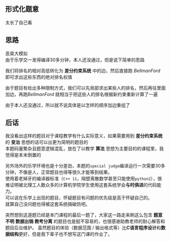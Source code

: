 ## 形式化题意
太长了自己看
## 思路
恶臭大模拟  
由于乐学交一发得编译30多分钟，本人还没通过，但是说下简单的思路  

我们将排名的相对高低转化为 **差分约束系统** 中的边，然后直接跑 $Bellman Ford$ 即可求出这些东西的绝对排名权值    

由于题目有给出多种限制方式，我们可以先局部求出某些人的排名，然后再往里面加边，再跑$Bellman Ford$ 就相当于把这些人的排名根据新约束重新计算了一遍  

由于本人还没通过，所以就不说具体是以怎样的顺序加边重组了  
## 后话
我没看出这样的题目对于课程教学有什么实际意义，如果需要用到 **差分约束系统** 的 **变治** 思想的话可以出更为简明的题目的  
本题码量繁杂且题意逻辑混乱，放在了以教学 **算法** 思想为主要目的的课程里，我觉得是本末倒置的

另外场外的乐学环境也是十分差劲，本题的`special judge`编译运行一次需要30多分钟，不像是人，正常题目也得等很久才能等到结果。  
使用着老掉牙的编译器标准（`C++ 11`，隔壁离散数学甚至只能使用`python2`），很难证明被北理工人数众多的计算机学院学生使用这套系统学会**与时俱进**的代码能力。  
可以说在乐学上出现的题目，怀疑题目有问题的优先级是高于怀疑自己的。  
就算自己没问题也得被这套系统搞破防吧。

突然想到这道题已经是本门课程的最后一题了，大家这一路走来刷这么包含 **题意不明** **数据出锅** **教考分离** 的题目也是挺不容易的，也很感谢助教老师的耐心解答和题目后台维护。
虽然题目的体验（数据范围 / 输出格式等）比**C语言程序设计**和**数据结构**更好，但是我下辈子也不想写这门课的作业了。
